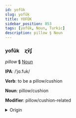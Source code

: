 ```yaml
---
id: yofûk
slug: yofûk
title: YOFÛK
sidebar_position: 853
tags: [yofûk, Noun, Turkic]
description: pillow § Noun
---
```


### yofûk&emsp;<span kind="abugida">ɀɤ̑ʄ</span>

*pillow* **§** [Noun](../../tags/Noun)

**IPA**: /ˈjɑ.fuk/

**Verb**: to be a pillow/cushion

**Noun**: pillow/cushion

**Modifier**: pillow/cushion-related

<details>
    <summary>Origin</summary>
    Turkmen ýassyk /jɑ'θːɯq/<br/>
    <em>Turkic Language Family</em>
</details>